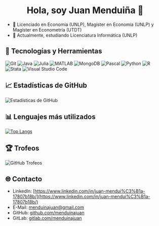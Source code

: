 <h1 align="center">Hola, soy Juan Menduiña 👋</h1>

- 🔭 Licenciado en Economía (UNLP), Magíster en Economía (UNLP) y Magíster en Econometría (UTDT)
- 🌱 Actualmente, estudiando Licenciatura Informática (UNLP)

## 🚀 Tecnologías y Herramientas
![Git](https://img.shields.io/badge/Git-F05032?style=flat-square&logo=git&logoColor=white)  ![Java](https://img.shields.io/badge/Java-007396?style=flat-square&logo=java&logoColor=white)  ![Julia](https://img.shields.io/badge/Julia-9558B2?style=flat-square&logo=julia&logoColor=white)  ![MATLAB](https://img.shields.io/badge/MATLAB-0076A8?style=flat-square&logo=mathworks&logoColor=white)  ![MongoDB](https://img.shields.io/badge/MongoDB-47A248?style=flat-square&logo=mongodb&logoColor=white)  ![Pascal](https://img.shields.io/badge/Pascal-00599C?style=flat-square&logo=pascal&logoColor=white)  ![Python](https://img.shields.io/badge/Python-3776AB?style=flat-square&logo=python&logoColor=white)  ![R](https://img.shields.io/badge/R-276DC3?style=flat-square&logo=r&logoColor=white)  ![Stata](https://img.shields.io/badge/Stata-1A558F?style=flat-square&logo=stata&logoColor=white)  ![Visual Studio Code](https://img.shields.io/badge/Visual%20Studio%20Code-007ACC?style=flat-square&logo=visual-studio-code&logoColor=white)

## 📈 Estadísticas de GitHub
![Estadísticas de GitHub](https://github-readme-stats.vercel.app/api?username=menduinajuan&show_icons=true&theme=radical)

## 📊 Lenguajes más utilizados  
[![Top Langs](https://github-readme-stats.vercel.app/api/top-langs/?username=menduinajuan&layout=compact&theme=radical)](https://github.com/anuraghazra/github-readme-stats)

## 🏆 Trofeos
![GitHub Trofeos](https://github-profile-trophy.vercel.app/?username=menduinajuan&theme=monokai)

## 🌐 Contacto  
- LinkedIn: [https://www.linkedin.com/in/juan-mendui%C3%B1a-17807b18b/](https://www.linkedin.com/in/juan-mendui%C3%B1a-17807b18b/)
- E-Mail: [menduinajuan@gmail.com](mailto:menduinajuan@gmail.com) 
- GitHub: [github.com/menduinajuan](https://github.com/menduinajuan)
- GitLab: [gitlab.com/menduinajuan](https://gitlab.com/menduinajuan)
